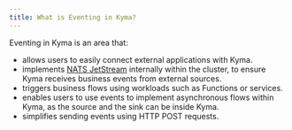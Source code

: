 ```yaml
---
title: What is Eventing in Kyma?
---
```


Eventing in Kyma is an area that:

- allows users to easily connect external applications with Kyma.
- implements [NATS JetStream](https://docs.nats.io/) internally within the cluster, to ensure Kyma receives business events from external sources.
- triggers business flows using workloads such as Functions or services.
- enables users to use events to implement asynchronous flows within Kyma, as the source and the sink can be inside Kyma.
- simplifies sending events using HTTP POST requests.
